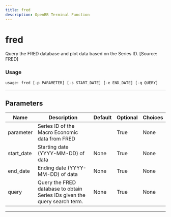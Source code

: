 ```yaml
---
title: fred
description: OpenBB Terminal Function
---
```


# fred

Query the FRED database and plot data based on the Series ID. [Source: FRED]

### Usage

```python
usage: fred [-p PARAMETER] [-s START_DATE] [-e END_DATE] [-q QUERY]
```

---

## Parameters

| Name | Description | Default | Optional | Choices |
| ---- | ----------- | ------- | -------- | ------- |
| parameter | Series ID of the Macro Economic data from FRED |  | True | None |
| start_date | Starting date (YYYY-MM-DD) of data | None | True | None |
| end_date | Ending date (YYYY-MM-DD) of data | None | True | None |
| query | Query the FRED database to obtain Series IDs given the query search term. | None | True | None |
---

